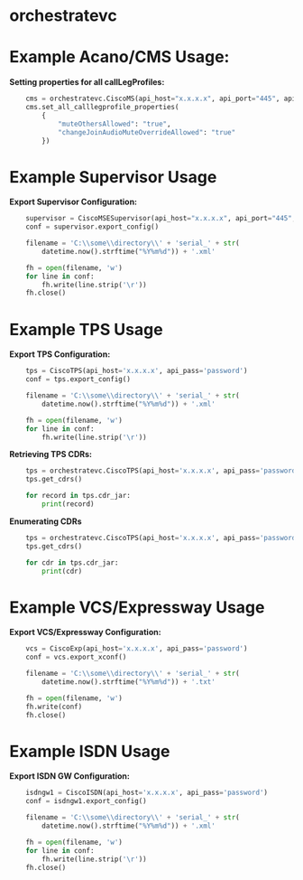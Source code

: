 # orchestratevc

# Example Acano/CMS Usage:

**Setting properties for all callLegProfiles:**

```python
    cms = orchestratevc.CiscoMS(api_host="x.x.x.x", api_port="445", api_pass="password")
    cms.set_all_calllegprofile_properties(
        {
            "muteOthersAllowed": "true",
            "changeJoinAudioMuteOverrideAllowed": "true"
        })
```

# Example Supervisor Usage

**Export Supervisor Configuration:**

```python
    supervisor = CiscoMSESupervisor(api_host="x.x.x.x", api_port="445", api_pass="password")
    conf = supervisor.export_config()

    filename = 'C:\\some\\directory\\' + 'serial_' + str(
        datetime.now().strftime("%Y%m%d")) + '.xml'

    fh = open(filename, 'w')
    for line in conf:
        fh.write(line.strip('\r'))
    fh.close()
```

# Example TPS Usage

**Export TPS Configuration:**

```python
    tps = CiscoTPS(api_host='x.x.x.x', api_pass='password')
    conf = tps.export_config()

    filename = 'C:\\some\\directory\\' + 'serial_' + str(
        datetime.now().strftime("%Y%m%d")) + '.xml'

    fh = open(filename, 'w')
    for line in conf:
        fh.write(line.strip('\r'))
```

**Retrieving TPS CDRs:**

```python
    tps = orchestratevc.CiscoTPS(api_host='x.x.x.x', api_pass='password')
    tps.get_cdrs()

    for record in tps.cdr_jar:
        print(record)
```

**Enumerating CDRs**

```python
    tps = orchestratevc.CiscoTPS(api_host='x.x.x.x', api_pass='password')
    tps.get_cdrs()

    for cdr in tps.cdr_jar:
        print(cdr)
```

# Example VCS/Expressway Usage

**Export VCS/Expressway Configuration:**

```python
    vcs = CiscoExp(api_host='x.x.x.x', api_pass='password')
    conf = vcs.export_xconf()

    filename = 'C:\\some\\directory\\' + 'serial_' + str(
        datetime.now().strftime("%Y%m%d")) + '.txt'

    fh = open(filename, 'w')
    fh.write(conf)
    fh.close()
```

# Example ISDN Usage

**Export ISDN GW Configuration:**

```python
    isdngw1 = CiscoISDN(api_host='x.x.x.x', api_pass='password')
    conf = isdngw1.export_config()

    filename = 'C:\\some\\directory\\' + 'serial_' + str(
        datetime.now().strftime("%Y%m%d")) + '.xml'

    fh = open(filename, 'w')
    for line in conf:
        fh.write(line.strip('\r'))
    fh.close()
```